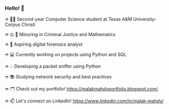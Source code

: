 ### Hello! 👋

➮ 👩‍🎓 Second-year Computer Science student at Texas A&M University-Corpus Christi

➮ ⚖️ 🔢 Minoring in Criminal Justice and Mathematics

➮ 🔎 Aspiring digital forensics analyst

➮ 💻 Currently working on projects using Python and SQL

➮ 💡 Developing a packet sniffer using Python

➮ 📚 Studying network security and best practices

➮ 🗂 Check out my portfolio! https://malakmahdyportfolio.blogspot.com/

➮ 📫 Let's connect on LinkedIn! https://www.linkedin.com/in/malak-mahdy/
